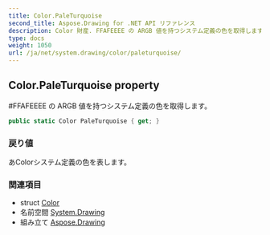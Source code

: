 ```yaml
---
title: Color.PaleTurquoise
second_title: Aspose.Drawing for .NET API リファレンス
description: Color 財産. FFAFEEEE の ARGB 値を持つシステム定義の色を取得します
type: docs
weight: 1050
url: /ja/net/system.drawing/color/paleturquoise/
---
```

## Color.PaleTurquoise property

#FFAFEEEE の ARGB 値を持つシステム定義の色を取得します。

```csharp
public static Color PaleTurquoise { get; }
```

### 戻り値

あColorシステム定義の色を表します。

### 関連項目

* struct [Color](../)
* 名前空間 [System.Drawing](../../color/)
* 組み立て [Aspose.Drawing](../../../)


